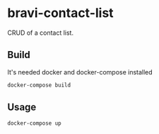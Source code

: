 # bravi-contact-list
CRUD of a contact list.

## Build

It's needed docker and docker-compose installed

```bash
docker-compose build
```

## Usage

```bash
docker-compose up

